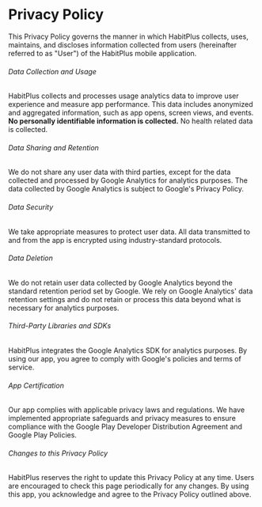 # Privacy Policy

This Privacy Policy governs the manner in which HabitPlus collects, uses, maintains, and discloses information collected from users (hereinafter referred to as "User") of the HabitPlus mobile application.

###### Data Collection and Usage

HabitPlus collects and processes usage analytics data to improve user experience and measure app performance. This data includes anonymized and aggregated information, such as app opens, screen views, and events. **No personally identifiable information is collected.** No health related data is collected.

###### Data Sharing and Retention

We do not share any user data with third parties, except for the data collected and processed by Google Analytics for analytics purposes. The data collected by Google Analytics is subject to Google's Privacy Policy.

###### Data Security

We take appropriate measures to protect user data. All data transmitted to and from the app is encrypted using industry-standard protocols.

###### Data Deletion

We do not retain user data collected by Google Analytics beyond the standard retention period set by Google. We rely on Google Analytics' data retention settings and do not retain or process this data beyond what is necessary for analytics purposes.

###### Third-Party Libraries and SDKs

HabitPlus integrates the Google Analytics SDK for analytics purposes. By using our app, you agree to comply with Google's policies and terms of service.

###### App Certification

Our app complies with applicable privacy laws and regulations. We have implemented appropriate safeguards and privacy measures to ensure compliance with the Google Play Developer Distribution Agreement and Google Play Policies.

###### Changes to this Privacy Policy

HabitPlus reserves the right to update this Privacy Policy at any time. Users are encouraged to check this page periodically for any changes. By using this app, you acknowledge and agree to the Privacy Policy outlined above.